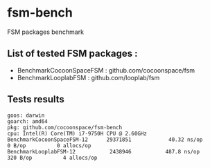 # fsm-bench
FSM packages benchmark

## List of tested FSM packages :

* BenchmarkCocoonSpaceFSM : github.com/cocoonspace/fsm
* BenchmarkLooplabFSM : github.com/looplab/fsm

## Tests results

```
goos: darwin
goarch: amd64
pkg: github.com/cocoonspace/fsm-bench
cpu: Intel(R) Core(TM) i7-9750H CPU @ 2.60GHz
BenchmarkCocoonSpaceFSM-12    	29371851	        40.32 ns/op	       0 B/op	       0 allocs/op
BenchmarkLooplabFSM-12        	 2438946	       487.8 ns/op	     320 B/op	       4 allocs/op
```
